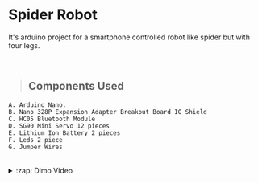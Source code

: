 # Spider Robot
It's arduino project for a smartphone controlled robot like spider but with four legs.

<br>

> ## Components Used
    A. Arduino Nano.
    B. Nano 328P Expansion Adapter Breakout Board IO Shield
    C. HC05 Bluetooth Module
    D. SG90 Mini Servo 12 pieces
    E. Lithium Ion Battery 2 pieces
    F. Leds 2 piece
    G. Jumper Wires


<br>

<details>
  <summary>:zap: Dimo Video</summary>
  https://youtu.be/0W4Rquge8Lo
</details>
